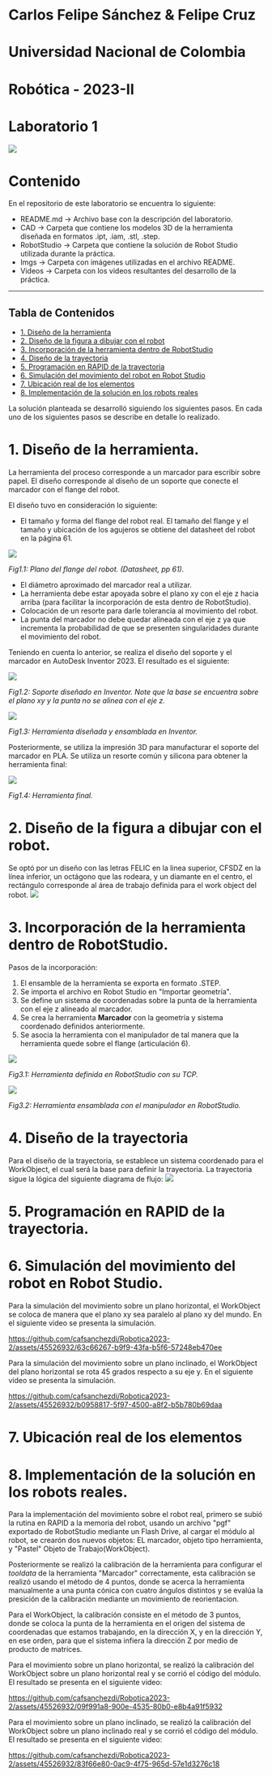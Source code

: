 # Carlos Felipe Sánchez & Felipe Cruz
# Universidad Nacional de Colombia
# Robótica - 2023-II
# Laboratorio 1
![](./Imgs/ESCUDO.png)

# Contenido
En el repositorio de este laboratorio se encuentra lo siguiente:
- README.md -> Archivo base con la descripción del laboratorio.
- CAD -> Carpeta que contiene los modelos 3D de la herramienta diseñada en formatos .ipt, .iam, .stl, .step.
- RobotStudio -> Carpeta que contiene la solución de Robot Studio utilizada durante la práctica.
- Imgs -> Carpeta con imágenes utilizadas en el archivo README.
- Videos -> Carpeta con los videos resultantes del desarrollo de la práctica.

---
Tabla de Contenidos
---

- [1. Diseño de la herramienta](#1-diseño-de-la-herramienta)
- [2. Diseño de la figura a dibujar con el robot](#2-diseño-de-la-figura-a-dibujar-con-el-robot)
- [3. Incorporación de la herramienta dentro de RobotStudio](#3-incorporación-de-la-herramienta-dentro-de-robotstudio)
- [4. Diseño de la trayectoria](#4-diseño-de-la-trayectoria)
- [5. Programación en RAPID de la trayectoria](#5-programación-en-rapid-de-la-trayectoria)
- [6. Simulación del movimiento del robot en Robot Studio](#6-simulación-del-movimiento-del-robot-en-robot-studio)
- [7. Ubicación real de los elementos](#7-ubicación-real-de-los-elementos)
- [8. Implementación de la solución en los robots reales](#8-implementación-de-la-solución-en-los-robots-reales)


La solución planteada se desarrolló siguiendo los siguientes pasos. En cada uno de los siguientes pasos se describe en detalle lo realizado.
# 1. Diseño de la herramienta.
La herramienta del proceso corresponde a un marcador para escribir sobre papel. El diseño corresponde al diseño de un soporte que conecte el marcador con el flange del robot.

El diseño tuvo en consideración lo siguiente:
- El tamaño y forma del flange del robot real. El tamaño del flange y el tamaño y ubicación de los agujeros se obtiene del datasheet del robot en la página 61.

![](./Imgs/Flange.jpg)

*Fig1.1: Plano del flange del robot. (Datasheet, pp 61).*

- El diámetro aproximado del marcador real a utilizar.
- La herramienta debe estar apoyada sobre el plano xy con el eje z hacia arriba (para facilitar la incorporación de esta dentro de RobotStudio).
- Colocación de un resorte para darle tolerancia al movimiento del robot.
- La punta del marcador no debe quedar alineada con el eje z ya que incrementa la probabilidad de que se presenten singularidades durante el movimiento del robot.

Teniendo en cuenta lo anterior, se realiza el diseño del soporte y el marcador en AutoDesk Inventor 2023. El resultado es el siguiente:

![](./Imgs/SoporteInventor.jpg)

*Fig1.2: Soporte diseñado en Inventor. Note que la base se encuentra sobre el plano xy y la punta no se alinea con el eje z.*

![](./Imgs/EnsambleInventor.jpg)

*Fig1.3: Herramienta diseñada y ensamblada en Inventor.*

Posteriormente, se utiliza la impresión 3D para manufacturar el soporte del marcador en PLA. Se utiliza un resorte común y silicona para obtener la herramienta final:

![](./Imgs/Herramienta.jpeg)

*Fig1.4: Herramienta final.*

# 2. Diseño de la figura a dibujar con el robot.
Se optó por un diseño con las letras FELIC en la linea superior, CFSDZ en la línea inferior, un octágono que las rodeara, y un diamante en el centro, el rectángulo corresponde al área de trabajo definida para el work object del robot.
![](./Imgs/robo1001.jpg)

# 3. Incorporación de la herramienta dentro de RobotStudio.
Pasos de la incorporación:
1. El ensamble de la herramienta se exporta en formato .STEP.
2. Se importa el archivo en Robot Studio en "Importar geometría".
3. Se define un sistema de coordenadas sobre la punta de la herramienta con el eje z alineado al marcador.
4. Se crea la herramienta **Marcador** con la geometría y sistema coordenado definidos anteriormente.
5. Se asocia la herramienta con el manipulador de tal manera que la herramienta quede sobre el flange (articulación 6).

![](./Imgs/RS_Herramienta.jpg)

*Fig3.1: Herramienta definida en RobotStudio con su TCP.*

![](./Imgs/RS_Ensamble.jpg)

*Fig3.2: Herramienta ensamblada con el manipulador en RobotStudio.*

# 4. Diseño de la trayectoria
Para el diseño de la trayectoria, se establece un sistema coordenado para el WorkObject, el cual será la base para definir la trayectoria.
La trayectoria sigue la lógica del siguiente diagrama de flujo:
![](./Imgs/RobotLab1_drawio.png)

# 5. Programación en RAPID de la trayectoria.
# 6. Simulación del movimiento del robot en Robot Studio.
Para la simulación del movimiento sobre un plano horizontal, el WorkObject se coloca de manera que el plano xy sea paralelo al plano xy del mundo. En el siguiente video se presenta la simulación.

https://github.com/cafsanchezdi/Robotica2023-2/assets/45526932/63c66267-b9f9-43fa-b5f6-57248eb470ee

Para la simulación del movimiento sobre un plano inclinado, el WorkObject del plano horizontal se rota  45 grados respecto a su eje y. En el siguiente video se presenta la simulación.

https://github.com/cafsanchezdi/Robotica2023-2/assets/45526932/b0958817-5f97-4500-a8f2-b5b780b69daa

# 7. Ubicación real de los elementos
# 8. Implementación de la solución en los robots reales.
Para la implementación del movimiento sobre el robot real, primero se subió la rutina en RAPID a la memoria del robot, usando un archivo "pgf" exportado de RobotStudio mediante un Flash Drive, al cargar el módulo al robot, se crearón dos nuevos objetos: EL marcador, objeto tipo herramienta, y "Pastel" Objeto de Trabajo(WorkObject).

Posteriormente se realizó la calibración de la herramienta para configurar el *tooldata* de la herramienta "Marcador" correctamente, esta calibración se realizó usando el método de 4 puntos, donde se acerca la herramienta manualmente a una punta cónica con cuatro ángulos distintos y se evalúa la presición de la calibración mediante un movimiento de reorientacion.

Para el WorkObject, la calibración consiste en el método de 3 puntos, donde se coloca la punta de la herramienta en el origen del sistema de coordenadas que estamos trabajando, en la dirección X, y en la dirección Y, en ese orden, para que el sistema infiera la dirección Z por medio de producto de matrices.

Para el movimiento sobre un plano horizontal, se realizó la calibración del WorkObject sobre un plano horizontal real y se corrió el código del módulo. El resultado se presenta en el siguiente video:

https://github.com/cafsanchezdi/Robotica2023-2/assets/45526932/09f991a8-900e-4535-80b0-e8b4a91f5932

Para el movimiento sobre un plano inclinado, se realizó la calibración del WorkObject sobre un plano inclinado real y se corrió el código del módulo. El resultado se presenta en el siguiente video:

https://github.com/cafsanchezdi/Robotica2023-2/assets/45526932/83f66e80-0ac9-4f75-965d-57e1d3276c18
